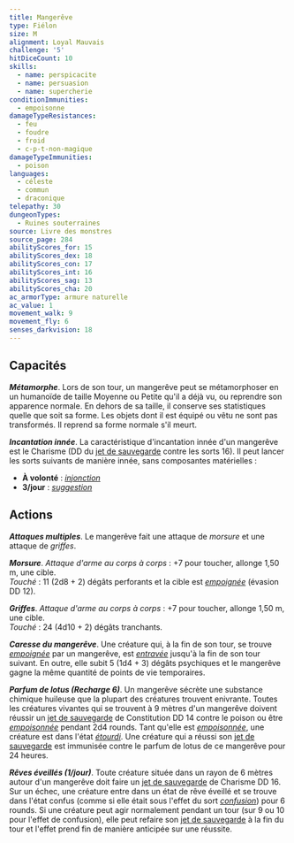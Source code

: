 ```yaml
---
title: Mangerêve
type: Fiélon
size: M
alignment: Loyal Mauvais
challenge: '5'
hitDiceCount: 10
skills:
  - name: perspicacite
  - name: persuasion
  - name: supercherie
conditionImmunities:
  - empoisonne
damageTypeResistances:
  - feu
  - foudre
  - froid
  - c-p-t-non-magique
damageTypeImmunities:
  - poison
languages:
  - céleste
  - commun
  - draconique
telepathy: 30
dungeonTypes:
  - Ruines souterraines
source: Livre des monstres
source_page: 284
abilityScores_for: 15
abilityScores_dex: 18
abilityScores_con: 17
abilityScores_int: 16
abilityScores_sag: 13
abilityScores_cha: 20
ac_armorType: armure naturelle
ac_value: 1
movement_walk: 9
movement_fly: 6
senses_darkvision: 18
---
```

## Capacités
_**Métamorphe**_. Lors de son tour, un mangerêve peut se métamorphoser en un humanoïde de taille Moyenne ou Petite qu'il a déjà vu, ou reprendre son apparence normale. En dehors de sa taille, il conserve ses statistiques quelle que soit sa forme. Les objets dont il est équipé ou vêtu ne sont pas transformés. Il reprend sa forme normale s'il meurt.

_**Incantation innée**_. La caractéristique d'incantation innée d'un mangerêve est le Charisme (DD du [jet de sauvegarde](/utiliser-les-caracteristiques/#jets-de-sauvegarde) contre les sorts 16). Il peut lancer les sorts suivants de manière innée, sans composantes matérielles :
* **À volonté** : [_injonction_](/grimoire/injonction/)
* **3/jour** : [_suggestion_](/grimoire/suggestion/)

## Actions
_**Attaques multiples**_. Le mangerêve fait une attaque de _morsure_ et une attaque de _griffes_.

_**Morsure**_. _Attaque d'arme au corps à corps_ : +7 pour toucher, allonge 1,50 m, une cible.  
_Touché_ : 11 (2d8 + 2) dégâts perforants et la cible est [_empoignée_](/gerer-la-sante-du-personnage/#empoigne) (évasion DD 12).

_**Griffes**_. _Attaque d'arme au corps à corps_ : +7 pour toucher, allonge 1,50 m, une cible.  
_Touché_ : 24 (4d10 + 2) dégâts tranchants.

_**Caresse du mangerêve**_. Une créature qui, à la fin de son tour, se trouve [_empoignée_](/gerer-la-sante-du-personnage/#empoigne) par un mangerêve, est [_entravée_](/gerer-la-sante-du-personnage/#entrave) jusqu'à la fin de son tour suivant. En outre, elle subit 5 (1d4 + 3) dégâts psychiques et le mangerêve gagne la même quantité de points de vie temporaires.

_**Parfum de lotus (Recharge 6)**_. Un mangerêve sécrète une substance chimique huileuse que la plupart des créatures trouvent enivrante. Toutes les créatures vivantes qui se trouvent à 9 mètres d'un mangerêve doivent réussir un [jet de sauvegarde](/utiliser-les-caracteristiques/#jets-de-sauvegarde) de Constitution DD 14 contre le poison ou être [_empoisonnée_](/gerer-la-sante-du-personnage/#empoisonne) pendant 2d4 rounds. Tant qu'elle est [_empoisonnée_](/gerer-la-sante-du-personnage/#empoisonne), une créature est dans l'état [_étourdi_](/gerer-la-sante-du-personnage/#etourdi). Une créature qui a réussi son [jet de sauvegarde](/utiliser-les-caracteristiques/#jets-de-sauvegarde) est immunisée contre le parfum de lotus de ce mangerêve pour 24 heures.

_**Rêves éveillés (1/jour)**_. Toute créature située dans un rayon de 6 mètres autour d'un mangerêve doit faire un [jet de sauvegarde](/utiliser-les-caracteristiques/#jets-de-sauvegarde) de Charisme DD 16. Sur un échec, une créature entre dans un état de rêve éveillé et se trouve dans l'état confus (comme si elle était sous l'effet du sort [_confusion_](/grimoire/confusion/)) pour 6 rounds. Si une créature peut agir normalement pendant un tour (sur 9 ou 10 pour l'effet de confusion), elle peut refaire son [jet de sauvegarde](/utiliser-les-caracteristiques/#jets-de-sauvegarde) à la fin du tour et l'effet prend fin de manière anticipée sur une réussite.
